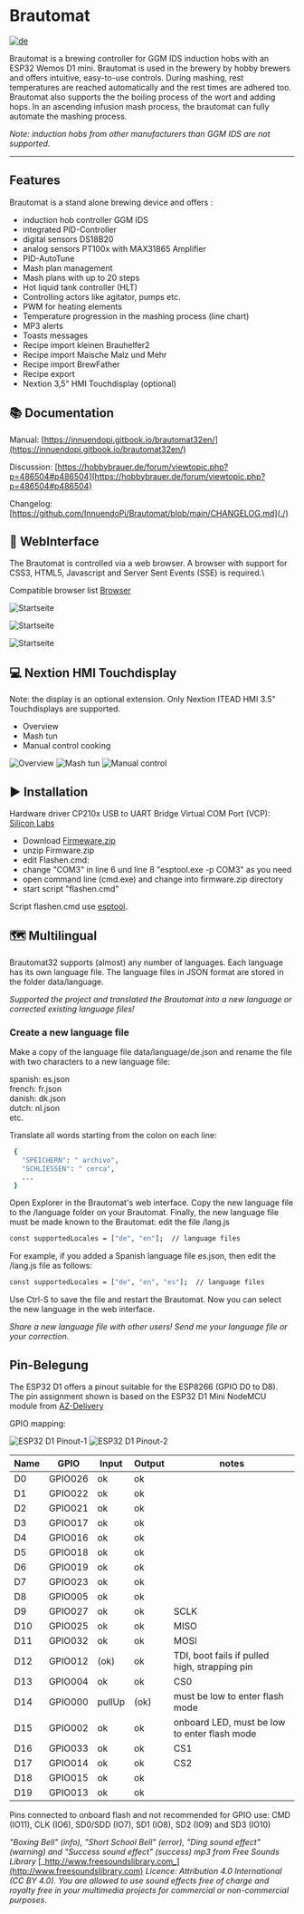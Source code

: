 # Brautomat

[![de](https://img.shields.io/badge/lang-de-green.svg)](https://raw.githubusercontent.com/InnuendoPi/Brautomat32/main/README.md)

Brautomat is a brewing controller for GGM IDS induction hobs with an ESP32 Wemos D1 mini. Brautomat is used in the brewery by hobby brewers and offers intuitive, easy-to-use controls. During mashing, rest temperatures are reached automatically and the rest times are adhered too. Brautomat also supports the the boiling process of the wort and adding hops. In an ascending infusion mash process, the brautomat can fully automate the mashing process.

_Note: induction hobs from other manufacturers than GGM IDS are not supported._

***

## Features

Brautomat is a stand alone brewing device and offers :

* induction hob controller GGM IDS
* integrated PID-Controller
* digital sensors DS18B20
* analog sensors PT100x with MAX31865 Amplifier
* PID-AutoTune
* Mash plan management
* Mash plans with up to 20 steps
* Hot liquid tank controller (HLT)
* Controlling actors like agitator, pumps etc.
* PWM for heating elements
* Temperature progression in the mashing process (line chart)
* MP3 alerts
* Toasts messages
* Recipe import kleinen Brauhelfer2
* Recipe import Maische Malz und Mehr
* Recipe import BrewFather
* Recipe export
* Nextion 3,5" HMI Touchdisplay (optional)

## 📚 Documentation

Manual: [https://innuendopi.gitbook.io/brautomat32en/](https://innuendopi.gitbook.io/brautomat32en/)

Discussion: [https://hobbybrauer.de/forum/viewtopic.php?p=486504#p486504](https://hobbybrauer.de/forum/viewtopic.php?p=486504#p486504)

Changelog: [https://github.com/InnuendoPi/Brautomat/blob/main/CHANGELOG.md](./)

## 📰 WebInterface

The Brautomat is controlled via a web browser. A browser with support for CSS3, HTML5, Javascript and Server Sent Events (SSE) is required.\\

Compatible browser list [Browser](https://developer.mozilla.org/en-US/docs/Web/API/Server-sent\_events/Using\_server-sent\_events#browser\_compatibility)

![Startseite](docs/img/brautomat.jpg)

![Startseite](docs/img/IDS-AutoTune-Ziel.jpg)

![Startseite](docs/img/brautomat-2.jpg)

## 💻 Nextion HMI Touchdisplay

Note: the display is an optional extension. Only Nextion ITEAD HMI 3.5" Touchdisplays are supported.

* Overview
* Mash tun
* Manual control cooking

![Overview](docs/img/kettlepage-sm.jpg) ![Mash tun](docs/img/brewpage-sm.jpg) ![Manual control](docs/img/induction-mode-sm.jpg)

## ▶️ Installation

Hardware driver CP210x USB to UART Bridge Virtual COM Port (VCP): [Silicon Labs](https://www.silabs.com/developers/usb-to-uart-bridge-vcp-drivers?tab=downloads)

* Download [Firmeware.zip](tools/Firmware.zip)
* unzip Firmware.zip
* edit Flashen.cmd:
* change "COM3" in line 6 und line 8 "esptool.exe -p COM3" as you need
* open command line (cmd.exe) and change into firmware.zip directory
* start script "flashen.cmd"

Script flashen.cmd use [esptool](https://github.com/espressif/esptool).

## 🗺️ Multilingual

Brautomat32 supports (almost) any number of languages. Each language has its own language file. The language files in JSON format are stored in the folder data/language.

_Supported the project and translated the Brautomat into a new language or corrected existing language files!_

### Create a new language file

Make a copy of the language file data/language/de.json and rename the file with two characters to a new language file:

spanish: es.json\
french: fr.json\
danish: dk.json\
dutch: nl.json\
etc.

Translate all words starting from the colon on each line:

```bash
 {
   "SPEICHERN": " archivo",
   "SCHLIESSEN": " cerca",
   ...
 }
```

Open Explorer in the Brautomat's web interface. Copy the new language file to the /language folder on your Brautomat. Finally, the new language file must be made known to the Brautomat: edit the file /lang.js

```bash
const supportedLocales = ["de", "en"];  // language files 
```

For example, if you added a Spanish language file es.json, then edit the /lang.js file as follows:

```bash
const supportedLocales = ["de", "en", "es"];  // language files 
```

Use Ctrl-S to save the file and restart the Brautomat. Now you can select the new language in the web interface.

_Share a new language file with other users! Send me your language file or your correction._

## Pin-Belegung

The ESP32 D1 offers a pinout suitable for the ESP8266 (GPIO D0 to D8). The pin assignment shown is based on the ESP32 D1 Mini NodeMCU module from [AZ-Delivery](https://www.az-delivery.de/products/esp32-d1-mini)

GPIO mapping:

![ESP32 D1 Pinout-1](docs/img/ESP32-D1.pinout-1.jpg) ![ESP32 D1 Pinout-2](docs/img/ESP32-D1.pinout-2.jpg)

| Name | GPIO    | Input  | Output | notes                                         |
| ---- | ------- | ------ | ------ | --------------------------------------------- |
| D0   | GPIO026 | ok     | ok     |                                               |
| D1   | GPIO022 | ok     | ok     |                                               |
| D2   | GPIO021 | ok     | ok     |                                               |
| D3   | GPIO017 | ok     | ok     |                                               |
| D4   | GPIO016 | ok     | ok     |                                               |
| D5   | GPIO018 | ok     | ok     |                                               |
| D6   | GPIO019 | ok     | ok     |                                               |
| D7   | GPIO023 | ok     | ok     |                                               |
| D8   | GPIO005 | ok     | ok     |                                               |
| D9   | GPIO027 | ok     | ok     | SCLK                                          |
| D10  | GPIO025 | ok     | ok     | MISO                                          |
| D11  | GPIO032 | ok     | ok     | MOSI                                          |
| D12  | GPIO012 | (ok)   | ok     | TDI, boot fails if pulled high, strapping pin |
| D13  | GPIO004 | ok     | ok     | CS0                                           |
| D14  | GPIO000 | pullUp | (ok)   | must be low to enter flash mode               |
| D15  | GPIO002 | ok     | ok     | onboard LED, must be low to enter flash mode  |
| D16  | GPIO033 | ok     | ok     | CS1                                           |
| D17  | GPIO014 | ok     | ok     | CS2                                           |
| D18  | GPIO015 | ok     | ok     |                                               |
| D19  | GPIO013 | ok     | ok     |                                               |

Pins connected to onboard flash and not recommended for GPIO use: CMD (IO11), CLK (IO6), SD0/SDD (IO7), SD1 (IO8), SD2 (IO9) and SD3 (IO10)

_"Boxing Bell" (info), "Short School Bell" (error), "Ding sound effect" (warning) and "Success sound effect" (success) mp3 from Free Sounds Library_ [_http://www.freesoundslibrary.com_](http://www.freesoundslibrary.com) _Licence: Attribution 4.0 International (CC BY 4.0). You are allowed to use sound effects free of charge and royalty free in your multimedia projects for commercial or non-commercial purposes._
